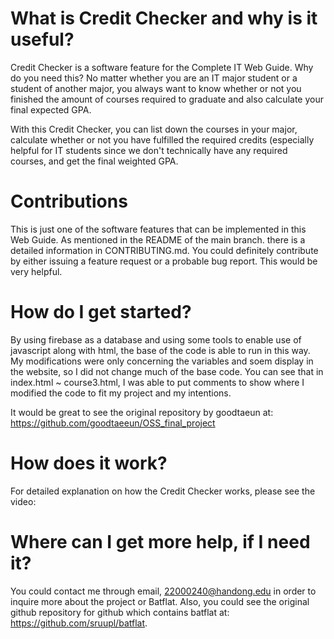 # What is Credit Checker and why is it useful?
Credit Checker is a software feature for the Complete IT Web Guide. Why do you need this? No matter whether you are an IT major student or a student of another major, you always want to know whether or not you finished the amount of courses required to graduate and also calculate your final expected GPA.

With this Credit Checker, you can list down the courses in your major, calculate whether or not you have fulfilled the required credits (especially helpful for IT students since we don't technically have any required courses, and get the final weighted GPA.

# Contributions
This is just one of the software features that can be implemented in this Web Guide. As mentioned in the README of the main branch. there is a detailed information in CONTRIBUTING.md. You could definitely contribute by either issuing a feature request or a probable bug report. This would be very helpful.

# How do I get started?
By using firebase as a database and using some tools to enable use of javascript along with html, the base of the code is able to run in this way. My modifications were only concerning the variables and soem display in the website, so I did not change much of the base code. You can see that in index.html ~ course3.html, I was able to put comments to show where I modified the code to fit my project and my intentions.

It would be great to see the original repository by goodtaeun at: https://github.com/goodtaeeun/OSS_final_project

# How does it work?
For detailed explanation on how the Credit Checker works, please see the video:

# Where can I get more help, if I need it?
You could contact me through email, 22000240@handong.edu in order to inquire more about the project or Batflat. Also, you could see the original github repository for github which contains batflat at: https://github.com/sruupl/batflat.
